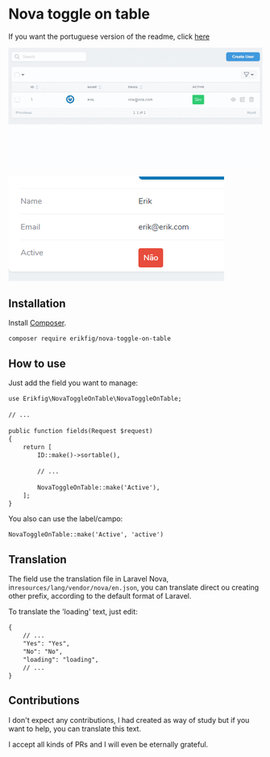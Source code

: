 # Nova toggle on table

If you want the portuguese version of the readme, click [here](./README.md) 

![On form](./index_form.gif)

![On form](./details.png)

## Installation

Install [Composer](https://getcomposer.org/).

```
composer require erikfig/nova-toggle-on-table
```

## How to use

Just add the field you want to manage:

```
use Erikfig\NovaToggleOnTable\NovaToggleOnTable;

// ...

public function fields(Request $request)
{
    return [
        ID::make()->sortable(),

        // ...

        NovaToggleOnTable::make('Active'),
    ];
}

```

You also can use the label/campo:

```
NovaToggleOnTable::make('Active', 'active')
```

## Translation

The field use the translation file in Laravel Nova, in`resources/lang/vendor/nova/en.json`, you can translate direct ou creating other prefix, according to the default format of Laravel.

To translate the 'loading' text, just edit:

```
{
    // ...
    "Yes": "Yes",
    "No": "No",
    "loading": "loading",
    // ...
}
```

## Contributions

I don't expect any contributions, I had created as way of study but if you want to help, you can translate this text.

I accept all kinds of PRs and I will even be eternally grateful.